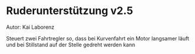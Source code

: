 # Ruderunterstützung v2.5
Autor: Kai Laborenz

Steuert zwei Fahrtregler so, dass bei Kurvenfahrt ein Motor langsamer läuft und
bei Stillstand auf der Stelle gedreht werden kann
